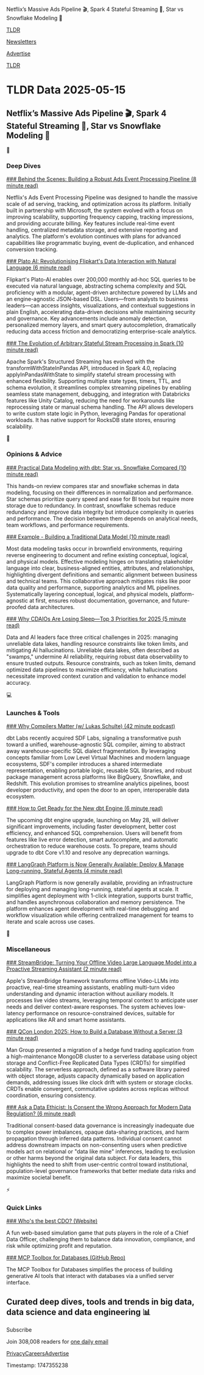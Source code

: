 Netflix’s Massive Ads Pipeline 🎬, Spark 4 Stateful Streaming 💾, Star vs Snowflake Modeling 🌟

[TLDR](/)

[Newsletters](/newsletters)

[Advertise](https://advertise.tldr.tech/)

[TLDR](/)

# TLDR Data 2025-05-15

## Netflix’s Massive Ads Pipeline 🎬, Spark 4 Stateful Streaming 💾, Star vs Snowflake Modeling 🌟

📱

### Deep Dives

[### Behind the Scenes: Building a Robust Ads Event Processing Pipeline (8 minute read)](https://netflixtechblog.com/behind-the-scenes-building-a-robust-ads-event-processing-pipeline-e4e86caf9249?utm_source=tldrdata)

Netflix's Ads Event Processing Pipeline was designed to handle the massive scale of ad serving, tracking, and optimization across its platform. Initially built in partnership with Microsoft, the system evolved with a focus on improving scalability, supporting frequency capping, tracking impressions, and providing accurate billing. Key features include real-time event handling, centralized metadata storage, and extensive reporting and analytics. The platform's evolution continues with plans for advanced capabilities like programmatic buying, event de-duplication, and enhanced conversion tracking.

[### Plato AI: Revolutionising Flipkart's Data Interaction with Natural Language (6 minute read)](https://blog.flipkart.tech/plato-ai-revolutionising-flipkarts-data-interaction-with-natural-language-081644ac6b16?utm_source=tldrdata)

Flipkart's Plato-AI enables over 200,000 monthly ad-hoc SQL queries to be executed via natural language, abstracting schema complexity and SQL proficiency with a modular, agent-driven architecture powered by LLMs and an engine-agnostic JSON-based DSL. Users—from analysts to business leaders—can access insights, visualizations, and contextual suggestions in plain English, accelerating data-driven decisions while maintaining security and governance. Key advancements include anomaly detection, personalized memory layers, and smart query autocompletion, dramatically reducing data access friction and democratizing enterprise-scale analytics.

[### The Evolution of Arbitrary Stateful Stream Processing in Spark (10 minute read)](https://www.databricks.com/blog/evolution-arbitrary-stateful-stream-processing-spark?utm_source=tldrdata)

Apache Spark's Structured Streaming has evolved with the transformWithStateInPandas API, introduced in Spark 4.0, replacing applyInPandasWithState to simplify stateful stream processing with enhanced flexibility. Supporting multiple state types, timers, TTL, and schema evolution, it streamlines complex streaming pipelines by enabling seamless state management, debugging, and integration with Databricks features like Unity Catalog, reducing the need for workarounds like reprocessing state or manual schema handling. The API allows developers to write custom state logic in Python, leveraging Pandas for operational workloads. It has native support for RocksDB state stores, ensuring scalability.

🚀

### Opinions & Advice

[### Practical Data Modeling with dbt: Star vs. Snowflake Compared (10 minute read)](https://p-munhoz.github.io/blog/dbt/star-vs-snowflake-schema-dbt?utm_source=tldrdata)

This hands-on review compares star and snowflake schemas in data modeling, focusing on their differences in normalization and performance. Star schemas prioritize query speed and ease for BI tools but require more storage due to redundancy. In contrast, snowflake schemas reduce redundancy and improve data integrity but introduce complexity in queries and performance. The decision between them depends on analytical needs, team workflows, and performance requirements.

[### Example - Building a Traditional Data Model (10 minute read)](https://practicaldatamodeling.substack.com/p/example-building-a-traditional-data?utm_source=tldrdata)

Most data modeling tasks occur in brownfield environments, requiring reverse engineering to document and refine existing conceptual, logical, and physical models. Effective modeling hinges on translating stakeholder language into clear, business-aligned entities, attributes, and relationships, highlighting divergent definitions and semantic alignment between business and technical teams. This collaborative approach mitigates risks like poor data quality and performance, supporting analytics and ML pipelines. Systematically layering conceptual, logical, and physical models, platform-agnostic at first, ensures robust documentation, governance, and future-proofed data architectures.

[### Why CDAIOs Are Losing Sleep—Top 3 Priorities for 2025 (5 minute read)](https://www.montecarlodata.com/blog-top-3-ai-problems-to-solve?utm_source=tldrdata)

Data and AI leaders face three critical challenges in 2025: managing unreliable data lakes, handling resource constraints like token limits, and mitigating AI hallucinations. Unreliable data lakes, often described as "swamps," undermine AI reliability, requiring robust data observability to ensure trusted outputs. Resource constraints, such as token limits, demand optimized data pipelines to maximize efficiency, while hallucinations necessitate improved context curation and validation to enhance model accuracy.

💻

### Launches & Tools

[### Why Compilers Matter (w/ Lukas Schulte) (42 minute podcast)](https://roundup.getdbt.com/p/why-compilers-matter-w-lukas-schulte?utm_source=tldrdata)

dbt Labs recently acquired SDF Labs, signaling a transformative push toward a unified, warehouse-agnostic SQL compiler, aiming to abstract away warehouse-specific SQL dialect fragmentation. By leveraging concepts familiar from Low Level Virtual Machines and modern language ecosystems, SDF's compiler introduces a shared intermediate representation, enabling portable logic, reusable SQL libraries, and robust package management across platforms like BigQuery, Snowflake, and Redshift. This evolution promises to streamline analytics pipelines, boost developer productivity, and open the door to an open, interoperable data ecosystem.

[### How to Get Ready for the New dbt Engine (6 minute read)](https://www.getdbt.com/blog/how-to-get-ready-for-the-new-dbt-engine?utm_source=tldrdata)

The upcoming dbt engine upgrade, launching on May 28, will deliver significant improvements, including faster development, better cost efficiency, and enhanced SQL comprehension. Users will benefit from features like live error detection, smart autocomplete, and automatic orchestration to reduce warehouse costs. To prepare, teams should upgrade to dbt Core v1.10 and resolve any deprecation warnings.

[### LangGraph Platform is Now Generally Available: Deploy & Manage Long-running, Stateful Agents (4 minute read)](https://blog.langchain.dev/langgraph-platform-ga/?utm_source=tldrdata)

LangGraph Platform is now generally available, providing an infrastructure for deploying and managing long-running, stateful agents at scale. It simplifies agent deployment with 1-click integration, supports burst traffic, and handles asynchronous collaboration and memory persistence. The platform enhances agent development with real-time debugging and workflow visualization while offering centralized management for teams to iterate and scale across use cases.

🎁

### Miscellaneous

[### StreamBridge: Turning Your Offline Video Large Language Model into a Proactive Streaming Assistant (2 minute read)](https://machinelearning.apple.com/research/proactive-streaming-assistant?utm_source=tldrdata)

Apple's StreamBridge framework transforms offline Video-LLMs into proactive, real-time streaming assistants, enabling multi-turn video understanding and dynamic interaction without auxiliary models. It processes live video streams, leveraging temporal context to anticipate user needs and deliver context-aware responses. The system achieves low-latency performance on resource-constrained devices, suitable for applications like AR and smart home assistants.

[### QCon London 2025: How to Build a Database Without a Server (3 minute read)](https://www.infoq.com/news/2025/05/serverless-database-seaton/?utm_source=tldrdata)

Man Group presented a migration of a hedge fund trading application from a high-maintenance MongoDB cluster to a serverless database using object storage and Conflict-Free Replicated Data Types (CRDTs) for simplified scalability. The serverless approach, defined as a software library paired with object storage, adjusts capacity dynamically based on application demands, addressing issues like clock drift with system or storage clocks. CRDTs enable convergent, commutative updates across replicas without coordination, ensuring consistency.

[### Ask a Data Ethicist: Is Consent the Wrong Approach for Modern Data Regulation? (6 minute read)](https://www.dataversity.net/ask-a-data-ethicist-is-consent-the-wrong-approach-for-modern-data-regulation/?utm_source=tldrdata)

Traditional consent-based data governance is increasingly inadequate due to complex power imbalances, opaque data-sharing practices, and harm propagation through inferred data patterns. Individual consent cannot address downstream impacts on non-consenting users when predictive models act on relational or "data like mine" inferences, leading to exclusion or other harms beyond the original data subject. For data leaders, this highlights the need to shift from user-centric control toward institutional, population-level governance frameworks that better mediate data risks and maximize societal benefit.

⚡️

### Quick Links

[### Who's the best CDO? (Website)](https://www.whoisthebestcdo.com/?utm_source=tldrdata)

A fun web-based simulation game that puts players in the role of a Chief Data Officer, challenging them to balance data innovation, compliance, and risk while optimizing profit and reputation.

[### MCP Toolbox for Databases (GitHub Repo)](https://github.com/googleapis/genai-toolbox/tree/main?utm_source=tldrdata)

The MCP Toolbox for Databases simplifies the process of building generative AI tools that interact with databases via a unified server interface.

## Curated deep dives, tools and trends in big data, data science and data engineering 📊

Subscribe

Join 308,008 readers for [one daily email](/api/latest/data)

[Privacy](/privacy)[Careers](https://jobs.ashbyhq.com/tldr.tech)[Advertise](/data/advertise)

Timestamp: 1747355238